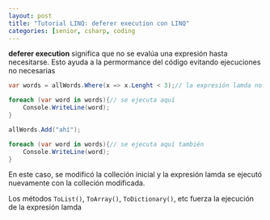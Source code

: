 ```yaml
---
layout: post
title: "Tutorial LINQ: deferer execution con LINQ"
categories: [senior, csharp, coding
---
```


**deferer execution** significa que no se evalúa una expresión hasta <!--more-->necesitarse. Esto ayuda a la permormance del código evitando ejecuciones no necesarias

```csharp
var words = allWords.Where(x => x.Lenght < 3);// la expresión lamda no se ejecuta

foreach (var word in words){// se ejecuta aquí
    Console.WriteLine(word);
}

allWords.Add("ahí");

foreach (var word in words){// se ejecuta aquí también
    Console.WriteLine(word);
}
```

En este caso, se modificó la colleción inicial y la expresión lamda se ejecutó nuevamente con la colleción modificada.

Los métodos `ToList()`, `ToArray()`, `ToDictionary()`, etc fuerza la ejecución de la expresión lamda